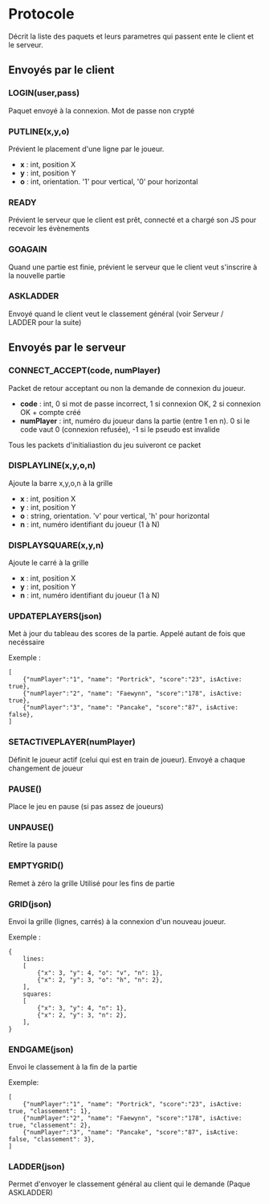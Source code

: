 # Protocole

Décrit la liste des paquets et leurs parametres qui passent ente le client et le serveur.

## Envoyés par le client

### LOGIN(user,pass)
Paquet envoyé à la connexion. Mot de passe non crypté

### PUTLINE(x,y,o)
Prévient le placement d'une ligne par le joueur.
- **x** : int, position X
- **y** : int, position Y
- **o** : int, orientation. '1' pour vertical, '0' pour horizontal

### READY
Prévient le serveur que le client est prêt, connecté et a chargé son JS pour recevoir les évènements

### GOAGAIN
Quand une partie est finie, prévient le serveur que le client veut s'inscrire à la nouvelle partie

### ASKLADDER
Envoyé quand le client veut le classement général (voir Serveur / LADDER pour la suite)

## Envoyés par le serveur

### CONNECT_ACCEPT(code, numPlayer)
Packet de retour acceptant ou non la demande de connexion du joueur.

- **code** : int, 0 si mot de passe incorrect, 1 si connexion OK, 2 si connexion OK + compte créé
- **numPlayer** : int, numéro du joueur dans la partie (entre 1 en n). 0 si le code vaut 0 (connexion refusée), -1 si le pseudo est invalide

Tous les packets d'initialiastion du jeu suiveront ce packet

### DISPLAYLINE(x,y,o,n)
Ajoute la barre x,y,o,n à la grille

- **x** : int, position X
- **y** : int, position Y
- **o** : string, orientation. 'v' pour vertical, 'h' pour horizontal
- **n** : int, numéro identifiant du joueur (1 à N)

### DISPLAYSQUARE(x,y,n)
Ajoute le carré à la grille

- **x** : int, position X
- **y** : int, position Y
- **n** : int, numéro identifiant du joueur (1 à N)

### UPDATEPLAYERS(json)
Met à jour du tableau des scores de la partie.
Appelé autant de fois que necéssaire

Exemple :
```
[
    {"numPlayer":"1", "name": "Portrick", "score":"23", isActive: true},
    {"numPlayer":"2", "name": "Faewynn", "score":"178", isActive: true},
    {"numPlayer":"3", "name": "Pancake", "score":"87", isActive: false},
]
```

### SETACTIVEPLAYER(numPlayer)
Définit le joueur actif (celui qui est en train de joueur). Envoyé a chaque changement de joueur

### PAUSE()
Place le jeu en pause (si pas assez de joueurs)

### UNPAUSE()
Retire la pause

### EMPTYGRID()

Remet à zéro la grille
Utilisé pour les fins de partie

### GRID(json)

Envoi la grille (lignes, carrés) à la connexion d'un nouveau joueur.

Exemple :
```
{
    lines:
    [
        {"x": 3, "y": 4, "o": "v", "n": 1},
        {"x": 2, "y": 3, "o": "h", "n": 2},
    ],
    squares:
    [
        {"x": 3, "y": 4, "n": 1},
        {"x": 2, "y": 3, "n": 2},
    ],
}
```

### ENDGAME(json)

Envoi le classement à la fin de la partie

Exemple:
```
[
    {"numPlayer":"1", "name": "Portrick", "score":"23", isActive: true, "classement": 1},
    {"numPlayer":"2", "name": "Faewynn", "score":"178", isActive: true, "classement": 2},
    {"numPlayer":"3", "name": "Pancake", "score":"87", isActive: false, "classement": 3},
]
```

### LADDER(json)

Permet d'envoyer le classement général au client qui le demande (Paque ASKLADDER)

